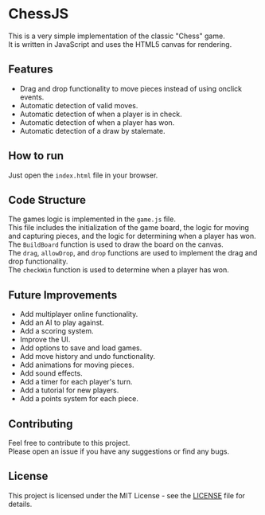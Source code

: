 # ChessJS
This is a very simple implementation of the classic "Chess" game. <br>
It is written in JavaScript and uses the HTML5 canvas for rendering. <br>

## Features
- Drag and drop functionality to move pieces instead of using onclick events.
- Automatic detection of valid moves.
- Automatic detection of when a player is in check.
- Automatic detection of when a player has won.
- Automatic detection of a draw by stalemate.

## How to run
Just open the `index.html` file in your browser. <br>

## Code Structure
The games logic is implemented in the `game.js` file. <br>
This file includes the initialization of the game board, the logic for moving and capturing pieces, and the logic for determining when a player has won. <br>
The `BuildBoard` function is used to draw the board on the canvas. <br>
The `drag`, `allowDrop`, and `drop` functions are used to implement the drag and drop functionality. <br>
The `checkWin` function is used to determine when a player has won. <br>

## Future Improvements
- Add multiplayer online functionality.
- Add an AI to play against.
- Add a scoring system.
- Improve the UI.
- Add options to save and load games.
- Add move history and undo functionality.
- Add animations for moving pieces.
- Add sound effects.
- Add a timer for each player's turn.
- Add a tutorial for new players.
- Add a points system for each piece.

## Contributing
Feel free to contribute to this project. <br>
Please open an issue if you have any suggestions or find any bugs. <br>

## License
This project is licensed under the MIT License - see the [LICENSE](LICENSE) file for details.